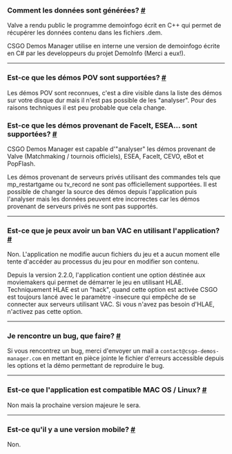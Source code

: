 <a class="anchor" id="data-generation"></a>

### Comment les données sont générées? [#](/fr/docs/about#data-generation)

Valve a rendu public le programme demoinfogo écrit en C++ qui permet de récupérer les données contenu dans les fichiers .dem.

CSGO Demos Manager utilise en interne une version de demoinfogo écrite en C# par les developpeurs du projet DemoInfo (Merci a eux!).

---

<a class="anchor" id="pov-support"></a>

### Est-ce que les démos POV sont supportées? [#](/fr/docs/about#pov-support)

Les démos POV sont reconnues, c'est a dire visible dans la liste des démos sur votre disque dur mais il n'est pas possible de les "analyser". Pour des raisons techniques il est peu probable que cela change.

<a class="anchor" id="provider-support"></a>

### Est-ce que les démos provenant de FaceIt, ESEA... sont supportées? [#](/fr/docs/about#provider-support)

CSGO Demos Manager est capable d'"analyser" les démos provenant de Valve (Matchmaking / tournois officiels), ESEA, FaceIt, CEVO, eBot et PopFlash.

Les démos provenant de serveurs privés utilisant des commandes tels que mp_restartgame ou tv_record ne sont pas officiellement supportées. Il est possible de changer la source des démos depuis l'application puis l'analyser mais les données peuvent etre incorrectes car les démos provenant de serveurs privés ne sont pas supportés.

---

<a class="anchor" id="vac"></a>

### Est-ce que je peux avoir un ban VAC en utilisant l'application? [#](/fr/docs/about#vac)

Non. L'application ne modifie aucun fichiers du jeu et a aucun moment elle tente d'accéder au processus du jeu pour en modifier son contenu.

Depuis la version 2.2.0, l'application contient une option déstinée aux moviemakers qui permet de démarrer le jeu en utilisant HLAE. Techniquement HLAE est un "hack", quand cette option est activée CSGO est toujours lancé avec le paramètre -insecure qui empêche de se connecter aux serveurs utilisant VAC. Si vous n'avez pas besoin d'HLAE, n'activez pas cette option.

---

<a class="anchor" id="bug"></a>

### Je rencontre un bug, que faire? [#](/fr/docs/about#bug)

Si vous rencontrez un bug, merci d'envoyer un mail a `contact@csgo-demos-manager.com` en mettant en pièce jointe le fichier d'erreurs accessible depuis les options et la démo permettant de reproduire le bug.

---

<a class="anchor" id="os-compatibility"></a>

### Est-ce que l'application est compatible MAC OS / Linux? [#](/fr/docs/about#os-compatibility)

Non mais la prochaine version majeure le sera.

---

<a class="anchor" id="mobile-app"></a>

### Est-ce qu'il y a une version mobile? [#](/fr/docs/about#mobile-app)

Non.
